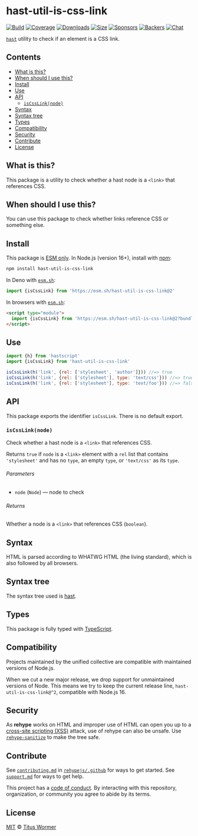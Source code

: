 <!--This file is generated-->

# hast-util-is-css-link

[![Build][build-badge]][build]
[![Coverage][coverage-badge]][coverage]
[![Downloads][downloads-badge]][downloads]
[![Size][size-badge]][size]
[![Sponsors][funding-sponsors-badge]][funding]
[![Backers][funding-backers-badge]][funding]
[![Chat][chat-badge]][chat]

[`hast`][hast] utility to check if an element is a CSS link.

## Contents

*   [What is this?](#what-is-this)
*   [When should I use this?](#when-should-i-use-this)
*   [Install](#install)
*   [Use](#use)
*   [API](#api)
    *   [`isCssLink(node)`](#iscsslinknode)
*   [Syntax](#syntax)
*   [Syntax tree](#syntax-tree)
*   [Types](#types)
*   [Compatibility](#compatibility)
*   [Security](#security)
*   [Contribute](#contribute)
*   [License](#license)

## What is this?

This package is a utility to check whether a hast node is a `<link>` that
references CSS.

## When should I use this?

You can use this package to check whether links reference CSS or something
else.

## Install

This package is [ESM only][esm].
In Node.js (version 16+), install with [npm][]:

```sh
npm install hast-util-is-css-link
```

In Deno with [`esm.sh`][esm-sh]:

```js
import {isCssLink} from 'https://esm.sh/hast-util-is-css-link@2'
```

In browsers with [`esm.sh`][esm-sh]:

```html
<script type="module">
  import {isCssLink} from 'https://esm.sh/hast-util-is-css-link@2?bundle'
</script>
```

## Use

```js
import {h} from 'hastscript'
import {isCssLink} from 'hast-util-is-css-link'

isCssLink(h('link', {rel: ['stylesheet', 'author']})) //=> true
isCssLink(h('link', {rel: ['stylesheet'], type: 'text/css'})) //=> true
isCssLink(h('link', {rel: ['stylesheet'], type: 'text/foo'})) //=> false
```

## API

This package exports the identifier
`isCssLink`.
There is no default export.

### `isCssLink(node)`

Check whether a hast node is a `<link>` that references CSS.

Returns `true` if `node` is a `<link>` element with a `rel` list that
contains `'stylesheet'` and has no `type`, an empty `type`, or `'text/css'`
as its `type`.

###### Parameters

*   `node` (`Node`) — node to check

###### Returns

Whether a node is a `<link>` that references CSS (`boolean`).

## Syntax

HTML is parsed according to WHATWG HTML (the living standard), which is also
followed by all browsers.

## Syntax tree

The syntax tree used is [hast][].

## Types

This package is fully typed with [TypeScript][].

## Compatibility

Projects maintained by the unified collective are compatible with maintained
versions of Node.js.

When we cut a new major release, we drop support for unmaintained versions of
Node.
This means we try to keep the current release line,
`hast-util-is-css-link@^2`,
compatible with Node.js 16.

## Security

As **rehype** works on HTML and improper use of HTML can open you up to a
[cross-site scripting (XSS)][xss] attack, use of rehype can also be unsafe.
Use [`rehype-sanitize`][rehype-sanitize] to make the tree safe.

## Contribute

See [`contributing.md`][contributing] in [`rehypejs/.github`][health] for ways
to get started.
See [`support.md`][support] for ways to get help.

This project has a [code of conduct][coc].
By interacting with this repository, organization, or community you agree to
abide by its terms.

## License

[MIT][license] © [Titus Wormer][author]

[author]: https://wooorm.com

[build]: https://github.com/rehypejs/rehype-minify/actions

[build-badge]: https://github.com/rehypejs/rehype-minify/workflows/main/badge.svg

[chat]: https://github.com/rehypejs/rehype/discussions

[chat-badge]: https://img.shields.io/badge/chat-discussions-success.svg

[coc]: https://github.com/rehypejs/.github/blob/main/code-of-conduct.md

[contributing]: https://github.com/rehypejs/.github/blob/main/contributing.md

[coverage]: https://codecov.io/github/rehypejs/rehype-minify

[coverage-badge]: https://img.shields.io/codecov/c/github/rehypejs/rehype-minify.svg

[downloads]: https://www.npmjs.com/package/hast-util-is-css-link

[downloads-badge]: https://img.shields.io/npm/dm/hast-util-is-css-link.svg

[esm]: https://gist.github.com/sindresorhus/a39789f98801d908bbc7ff3ecc99d99c

[esm-sh]: https://esm.sh

[funding]: https://opencollective.com/unified

[funding-backers-badge]: https://opencollective.com/unified/backers/badge.svg

[funding-sponsors-badge]: https://opencollective.com/unified/sponsors/badge.svg

[hast]: https://github.com/syntax-tree/hast

[health]: https://github.com/rehypejs/.github

[license]: https://github.com/rehypejs/rehype-minify/blob/main/license

[npm]: https://docs.npmjs.com/cli/install

[rehype-sanitize]: https://github.com/rehypejs/rehype-sanitize

[size]: https://bundlejs.com/?q=hast-util-is-css-link

[size-badge]: https://img.shields.io/bundlejs/size/hast-util-is-css-link

[support]: https://github.com/rehypejs/.github/blob/main/support.md

[typescript]: https://www.typescriptlang.org

[xss]: https://en.wikipedia.org/wiki/Cross-site_scripting
